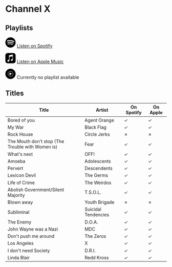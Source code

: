 # Channel X

## Playlists

<div>

<img src="../../.assets/spotify.svg" alt="Spotify" width="32" height="32" /> [Listen on Spotify](https://open.spotify.com/playlist/6G27UIfTZjfN9sNpln03op)

<img src="../../.assets/applemusic.svg" alt="Spotify" width="32" height="32" /> [Listen on Apple Music](https://itunes.apple.com/de/playlist/pl.82958bdc763d4a7898a74b5cfc14afbe)

<img src="../../.assets/youtubemusic.svg" alt="Spotify" width="32" height="32" /> Currently no playlist available
</div>

## Titles

| Title                                            | Artist              | On Spotify | On Apple |
| ------------------------------------------------ | ------------------- | ---------- | -------- |
| Bored of you                                     | Agent Orange        | ✓          | ✓        |
| My War                                           | Black Flag          | ✓          | ✓        |
| Rock House                                       | Circle Jerks        | ✗          | ✗        |
| The Mouth don't stop (The Trouble with Women is) | Fear                | ✓          | ✓        |
| What's next                                      | OFF!                | ✓          | ✓        |
| Amoeba                                           | Adolescents         | ✓          | ✓        |
| Pervert                                          | Descendents         | ✓          | ✓        |
| Lexicon Devil                                    | The Germs           | ✓          | ✓        |
| Life of Crime                                    | The Weirdos         | ✓          | ✓        |
| Abolish Government/Silent Majority               | T.S.O.L.            | ✓          | ✓        |
| Blown away                                       | Youth Brigade       | ✗          | ✗        |
| Subliminal                                       | Suicidal Tendencies | ✓          | ✓        |
| The Enemy                                        | D.O.A.              | ✓          | ✓        |
| John Wayne was a Nazi                            | MDC                 | ✓          | ✓        |
| Don't push me around                             | The Zeros           | ✓          | ✓        |
| Los Angeles                                      | X                   | ✓          | ✓        |
| I don't need Society                             | D.R.I.              | ✓          | ✓        |
| Linda Blair                                      | Redd Kross          | ✓          | ✓        |

